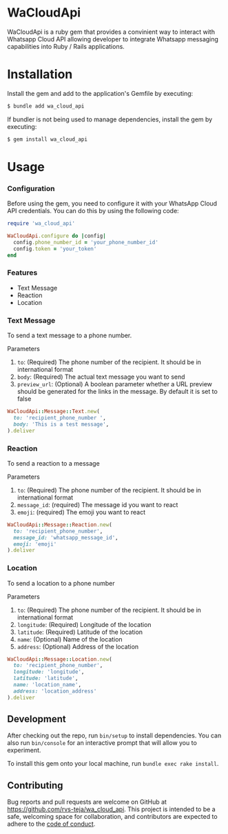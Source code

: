 # WaCloudApi

WaCloudApi is a ruby gem that provides a convinient way to interact with Whatsapp Cloud API allowing developer to integrate Whatsapp messaging capabilities into Ruby / Rails applications.

# Installation
Install the gem and add to the application's Gemfile by executing:

```bash
$ bundle add wa_cloud_api
```

If bundler is not being used to manage dependencies, install the gem by executing:

```bash
$ gem install wa_cloud_api
```

# Usage

### Configuration

Before using the gem, you need to configure it with your WhatsApp Cloud API credentials. You can do this by using the following code:

```ruby
require 'wa_cloud_api'

WaCloudApi.configure do |config| 
  config.phone_number_id = 'your_phone_number_id'
  config.token = 'your_token'
end
```

### Features

- Text Message
- Reaction
- Location

### Text Message

To send a text message to a phone number. 

Parameters

1. `to`: (Required) The phone number of the recipient. It should be in international format
2. `body`: (Required) The actual text message you want to send
3. `preview_url`: (Optional) A boolean parameter whether a URL preview should be generated for the links in the message. By default it is set to false

```ruby
WaCloudApi::Message::Text.new(
  to: 'recipient_phone_number ', 
  body: 'This is a test message',
).deliver
```

### Reaction

To send a reaction to a message

Parameters

1. `to`: (Required) The phone number of the recipient. It should be in international format
2. `message_id`: (required) The message id you want to react
3. `emoji`: (required) The emoji you want to react

```ruby
WaCloudApi::Message::Reaction.new(
  to: 'recipient_phone_number',
  message_id: 'whatsapp_message_id',
  emoji: 'emoji'
).deliver
```

### Location

To send a location to a phone number

Parameters

1. `to`: (Required) The phone number of the recipient. It should be in international format
2. `longitude`: (Required) Longitude of the location
3. `latitude`: (Required) Latitude of the location
4. `name`: (Optional) Name of the location
5. `address`: (Optional) Address of the location

```ruby
WaCloudApi::Message::Location.new(
  to: 'recipient_phone_number',
  longitude: 'longitude',
  latitude: 'latitude',
  name: 'location_name',
  address: 'location_address'
).deliver
```

## Development

After checking out the repo, run `bin/setup` to install dependencies. You can also run `bin/console` for an interactive prompt that will allow you to experiment.

To install this gem onto your local machine, run `bundle exec rake install`. 


## Contributing

Bug reports and pull requests are welcome on GitHub at https://github.com/rvs-teja/wa_cloud_api. This project is intended to be a safe, welcoming space for collaboration, and contributors are expected to adhere to the [code of conduct](https://github.com/rvs-teja/wa_cloud_api/blob/main/CODE_OF_CONDUCT.md).
